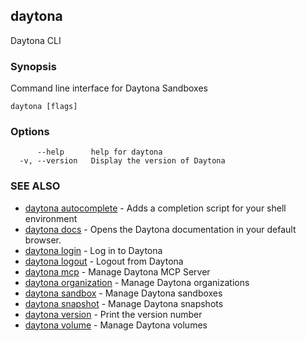 ## daytona

Daytona CLI

### Synopsis

Command line interface for Daytona Sandboxes

```
daytona [flags]
```

### Options

```
      --help      help for daytona
  -v, --version   Display the version of Daytona
```

### SEE ALSO

* [daytona autocomplete](daytona_autocomplete.md)  - Adds a completion script for your shell environment
* [daytona docs](daytona_docs.md)  - Opens the Daytona documentation in your default browser.
* [daytona login](daytona_login.md)  - Log in to Daytona
* [daytona logout](daytona_logout.md)  - Logout from Daytona
* [daytona mcp](daytona_mcp.md)  - Manage Daytona MCP Server
* [daytona organization](daytona_organization.md)  - Manage Daytona organizations
* [daytona sandbox](daytona_sandbox.md)  - Manage Daytona sandboxes
* [daytona snapshot](daytona_snapshot.md)  - Manage Daytona snapshots
* [daytona version](daytona_version.md)  - Print the version number
* [daytona volume](daytona_volume.md)  - Manage Daytona volumes
